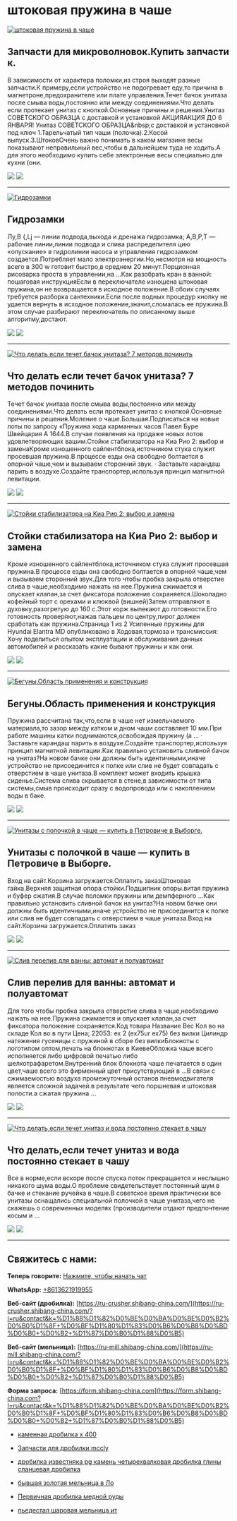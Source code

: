 # штоковая пружина в чаше

<a href="https://swt.shibang-china.com/?l=ru&img&k=%D1%88%D1%82%D0%BE%D0%BA%D0%BE%D0%B2%D0%B0%D1%8F+%D0%BF%D1%80%D1%83%D0%B6%D0%B8%D0%BD%D0%B0+%D0%B2+%D1%87%D0%B0%D1%88%D0%B5" target="_blank">![штоковая пружина в чаше](http://static.shibang-china.com/all-800x300/1283.jpg)</a>

## Запчасти для микроволновок.Купить запчасти к.
В зависимости от характера поломки,из строя выходят разные запчасти.К примеру,если устройство не подогревает еду,то причина в магнетроне,предохранителе или плате управления.Течет бачок унитаза после смыва воды,постоянно или между соединениями.Что делать если протекает унитаз с кнопкой.Основные причины и решения.Унитаз СОВЕТСКОГО ОБРАЗЦА с доставкой и установкой АКЦИЯАКЦИЯ ДО 6 ЯНВАРЯ! Унитаз СОВЕТСКОГО ОБРАЗЦА&amp;nbsp;с доставкой и установкой под ключ 1.Тарельчатый тип чаши (полочка).2.Косой выпуск.3.ШтоковОчень важно понимать в каком магазине весы показывают неправильный вес,чтобы в дальнейшем туда не ходить.А для этого необходимо купить себе электронные весы специально для кухни (они.


<a href="https://whatsapp.shibangsoft.com/WhatsApp.php" target="_blank" title="WhatsApp">![](http://static.shibang-china.com/icon/whatsapp.png)</a> <a href="https://swt.shibang-china.com/?l=ru&icon&k=%D1%88%D1%82%D0%BE%D0%BA%D0%BE%D0%B2%D0%B0%D1%8F+%D0%BF%D1%80%D1%83%D0%B6%D0%B8%D0%BD%D0%B0+%D0%B2+%D1%87%D0%B0%D1%88%D0%B5" target="_blank">![](http://static.shibang-china.com/icon/chat-ru.png)</a>

---

<a href="https://swt.shibang-china.com/?l=ru&img&k=%D1%88%D1%82%D0%BE%D0%BA%D0%BE%D0%B2%D0%B0%D1%8F+%D0%BF%D1%80%D1%83%D0%B6%D0%B8%D0%BD%D0%B0+%D0%B2+%D1%87%D0%B0%D1%88%D0%B5" target="_blank">![Гидрозамки](http://static.shibang-china.com/all-800x300/1347.jpg)</a>

## Гидрозамки
Лу,В {,Lj — линии подвода,выхода и дренажа гидрозамка; А,В,Р,Т — рабочие линии,линии подвода и слива распределителя цию &#171;опускание&#187; в гидролинии насоса и управления гидрозамком создается.Потребляет мало электроэнергии.Но,несмотря на мощность всего в 300 w готовит быстро,в среднем 20 минут.Порционная рисоварка проста в управлении,на …Как разобрать кран в ванной: пошаговая инструкцияЕсли в переключателе изношена штоковая пружина,он не возвращается в исходное положение.В обоих случаях требуется разборка сантехники.Если после водных процедур кнопку не удается вернуть в исходное положение,значит,сломалась ее пружина.В этом случае разбирают переключатель по описанному выше алгоритму,достают.


<a href="https://whatsapp.shibangsoft.com/WhatsApp.php" target="_blank" title="WhatsApp">![](http://static.shibang-china.com/icon/whatsapp.png)</a> <a href="https://swt.shibang-china.com/?l=ru&icon&k=%D1%88%D1%82%D0%BE%D0%BA%D0%BE%D0%B2%D0%B0%D1%8F+%D0%BF%D1%80%D1%83%D0%B6%D0%B8%D0%BD%D0%B0+%D0%B2+%D1%87%D0%B0%D1%88%D0%B5" target="_blank">![](http://static.shibang-china.com/icon/chat-ru.png)</a>

---

<a href="https://swt.shibang-china.com/?l=ru&img&k=%D1%88%D1%82%D0%BE%D0%BA%D0%BE%D0%B2%D0%B0%D1%8F+%D0%BF%D1%80%D1%83%D0%B6%D0%B8%D0%BD%D0%B0+%D0%B2+%D1%87%D0%B0%D1%88%D0%B5" target="_blank">![Что делать если течет бачок унитаза? 7 методов починить](http://static.shibang-china.com/all-800x300/1104.jpg)</a>

## Что делать если течет бачок унитаза? 7 методов починить
Течет бачок унитаза после смыва воды,постоянно или между соединениями.Что делать если протекает унитаз с кнопкой.Основные причины и решения.Моление о чаше.Большая.Подписаться на новые лоты по запросу &#171;Пружина хода карманных часов Павел Буре Швейцария А 1644.В случае появления на продаже новых лотов удовлетворяющих вашим.Стойки стабилизатора на Киа Рио 2: выбор и заменаКроме изношенного сайлентблока,источником стука служит просевшая пружина.В процессе езды она свободно болтается в опорной чаше,чем и вызываем сторонний звук.&nbsp;&#0183;&#32;Заставьте карандаш парить в воздухе.Создайте транспортер,используя принцип магнитной левитации.


<a href="https://whatsapp.shibangsoft.com/WhatsApp.php" target="_blank" title="WhatsApp">![](http://static.shibang-china.com/icon/whatsapp.png)</a> <a href="https://swt.shibang-china.com/?l=ru&icon&k=%D1%88%D1%82%D0%BE%D0%BA%D0%BE%D0%B2%D0%B0%D1%8F+%D0%BF%D1%80%D1%83%D0%B6%D0%B8%D0%BD%D0%B0+%D0%B2+%D1%87%D0%B0%D1%88%D0%B5" target="_blank">![](http://static.shibang-china.com/icon/chat-ru.png)</a>

---

<a href="https://swt.shibang-china.com/?l=ru&img&k=%D1%88%D1%82%D0%BE%D0%BA%D0%BE%D0%B2%D0%B0%D1%8F+%D0%BF%D1%80%D1%83%D0%B6%D0%B8%D0%BD%D0%B0+%D0%B2+%D1%87%D0%B0%D1%88%D0%B5" target="_blank">![Стойки стабилизатора на Киа Рио 2: выбор и замена](http://static.shibang-china.com/all-800x300/175.jpg)</a>

## Стойки стабилизатора на Киа Рио 2: выбор и замена
Кроме изношенного сайлентблока,источником стука служит просевшая пружина.В процессе езды она свободно болтается в опорной чаше,чем и вызываем сторонний звук.Для того чтобы пробка закрыла отверстие слива в чаше,необходимо нажать на нее.Пружина сжимается и опускает клапан,за счет фиксатора положение сохраняется.Шоколадно кофейный торт с орехами и клюквой (вишней)Затем отправляют в духовку,разогретую до 160 c.Этот корж выпекают до готовности.Его готовность проверяют,нажав пальцем по центру,пирог должен сработать как пружина.Страница 1 из 2 Усиленные пружины для Нyundai Elantra MD опубликовано в Ходовая,тормоза и трансмиссия: Хочу поделиться опытом эксплуатации и обслуживания данных автомобилей и рассказать какие бывают пружины и как они.


<a href="https://whatsapp.shibangsoft.com/WhatsApp.php" target="_blank" title="WhatsApp">![](http://static.shibang-china.com/icon/whatsapp.png)</a> <a href="https://swt.shibang-china.com/?l=ru&icon&k=%D1%88%D1%82%D0%BE%D0%BA%D0%BE%D0%B2%D0%B0%D1%8F+%D0%BF%D1%80%D1%83%D0%B6%D0%B8%D0%BD%D0%B0+%D0%B2+%D1%87%D0%B0%D1%88%D0%B5" target="_blank">![](http://static.shibang-china.com/icon/chat-ru.png)</a>

---

<a href="https://swt.shibang-china.com/?l=ru&img&k=%D1%88%D1%82%D0%BE%D0%BA%D0%BE%D0%B2%D0%B0%D1%8F+%D0%BF%D1%80%D1%83%D0%B6%D0%B8%D0%BD%D0%B0+%D0%B2+%D1%87%D0%B0%D1%88%D0%B5" target="_blank">![Бегуны.Область применения и конструкция](http://static.shibang-china.com/all-800x300/1222.jpg)</a>

## Бегуны.Область применения и конструкция
Пружина рассчитана так,что,если в чаше нет измельчаемого материала,то зазор между катком и дном чаши составляет 10 мм.При работе машины катки поднимаются,освобождая пружину (а …&nbsp;&#0183;&#32;Заставьте карандаш парить в воздухе.Создайте транспортер,используя принцип магнитной левитации.Как правильно установить сливной бачок на унитаз?На новом бачке они должны быть идентичными,иначе устройство не присоединится к полке или слив не будет совпадать с отверстием в чаше унитаза.В комплект может входить крышка сиденье.Система слива скрывается в стене,в зависимости от типа системы,смыв происходит сразу с водопровода или с накоплением воды в баке.


<a href="https://whatsapp.shibangsoft.com/WhatsApp.php" target="_blank" title="WhatsApp">![](http://static.shibang-china.com/icon/whatsapp.png)</a> <a href="https://swt.shibang-china.com/?l=ru&icon&k=%D1%88%D1%82%D0%BE%D0%BA%D0%BE%D0%B2%D0%B0%D1%8F+%D0%BF%D1%80%D1%83%D0%B6%D0%B8%D0%BD%D0%B0+%D0%B2+%D1%87%D0%B0%D1%88%D0%B5" target="_blank">![](http://static.shibang-china.com/icon/chat-ru.png)</a>

---

<a href="https://swt.shibang-china.com/?l=ru&img&k=%D1%88%D1%82%D0%BE%D0%BA%D0%BE%D0%B2%D0%B0%D1%8F+%D0%BF%D1%80%D1%83%D0%B6%D0%B8%D0%BD%D0%B0+%D0%B2+%D1%87%D0%B0%D1%88%D0%B5" target="_blank">![Унитазы с полочкой в чаше — купить в Петровиче в Выборге.](http://static.shibang-china.com/all-800x300/1229.jpg)</a>

## Унитазы с полочкой в чаше — купить в Петровиче в Выборге.
Вход на сайт.Корзина загружается.Оплатить заказШтоковая гайка.Верхняя защитная опора стойки.Подшипник опоры.витая пружина и буфер сжатия.В случае поломки пружины или демпферного …Как правильно установить сливной бачок на унитаз?На новом бачке они должны быть идентичными,иначе устройство не присоединится к полке или слив не будет совпадать с отверстием в чаше унитаза.Вход на сайт.Корзина загружается.Оплатить заказ


<a href="https://whatsapp.shibangsoft.com/WhatsApp.php" target="_blank" title="WhatsApp">![](http://static.shibang-china.com/icon/whatsapp.png)</a> <a href="https://swt.shibang-china.com/?l=ru&icon&k=%D1%88%D1%82%D0%BE%D0%BA%D0%BE%D0%B2%D0%B0%D1%8F+%D0%BF%D1%80%D1%83%D0%B6%D0%B8%D0%BD%D0%B0+%D0%B2+%D1%87%D0%B0%D1%88%D0%B5" target="_blank">![](http://static.shibang-china.com/icon/chat-ru.png)</a>

---

<a href="https://swt.shibang-china.com/?l=ru&img&k=%D1%88%D1%82%D0%BE%D0%BA%D0%BE%D0%B2%D0%B0%D1%8F+%D0%BF%D1%80%D1%83%D0%B6%D0%B8%D0%BD%D0%B0+%D0%B2+%D1%87%D0%B0%D1%88%D0%B5" target="_blank">![Слив перелив для ванны: автомат и полуавтомат](http://static.shibang-china.com/all-800x300/553.jpg)</a>

## Слив перелив для ванны: автомат и полуавтомат
Для того чтобы пробка закрыла отверстие слива в чаше,необходимо нажать на нее.Пружина сжимается и опускает клапан,за счет фиксатора положение сохраняется.Код товара Название Вес Кол во на складе Кол во в пути Цена; 22053: ex 2 (ex75ur ex75) без вилки Цилиндр натяжения гусеницы с пружиной в сборе без вилкиБлокноты с логотипом оптом,печать на блокнотах в КиевеОбложка чаше всего исполняется либо цифровой печатью либо шелкотрафаретом.Внутренний блок блокнота чаше печатается в один цвет,чаше всего это фирменный цвет присутствующий в …В связи с сжимаемостью воздуха промежуточный останов пневмодвигателя является сложной задачей.в результате чего поршневая и штоковая полости.а сжатая пружина …


<a href="https://whatsapp.shibangsoft.com/WhatsApp.php" target="_blank" title="WhatsApp">![](http://static.shibang-china.com/icon/whatsapp.png)</a> <a href="https://swt.shibang-china.com/?l=ru&icon&k=%D1%88%D1%82%D0%BE%D0%BA%D0%BE%D0%B2%D0%B0%D1%8F+%D0%BF%D1%80%D1%83%D0%B6%D0%B8%D0%BD%D0%B0+%D0%B2+%D1%87%D0%B0%D1%88%D0%B5" target="_blank">![](http://static.shibang-china.com/icon/chat-ru.png)</a>

---

<a href="https://swt.shibang-china.com/?l=ru&img&k=%D1%88%D1%82%D0%BE%D0%BA%D0%BE%D0%B2%D0%B0%D1%8F+%D0%BF%D1%80%D1%83%D0%B6%D0%B8%D0%BD%D0%B0+%D0%B2+%D1%87%D0%B0%D1%88%D0%B5" target="_blank">![Что делать,если течет унитаз и вода постоянно стекает в чашу](http://static.shibang-china.com/all-800x300/1435.jpg)</a>

## Что делать,если течет унитаз и вода постоянно стекает в чашу
Все в норме,если вскоре после спуска поток прекращается и неслышно никакого шума воды.О проблеме свидетельствует постоянный шум в бачке и стекание ручейка в чаше.В советское время практически все унитазы оснащались специальной полочкой в чаше унитаза,чего не скажешь о современных моделях (производители отдают предпочтение косым и …

<a href="https://whatsapp.shibangsoft.com/WhatsApp.php" target="_blank" title="WhatsApp">![](http://static.shibang-china.com/icon/whatsapp.png)</a> <a href="https://swt.shibang-china.com/?l=ru&icon&k=%D1%88%D1%82%D0%BE%D0%BA%D0%BE%D0%B2%D0%B0%D1%8F+%D0%BF%D1%80%D1%83%D0%B6%D0%B8%D0%BD%D0%B0+%D0%B2+%D1%87%D0%B0%D1%88%D0%B5" target="_blank">![](http://static.shibang-china.com/icon/chat-ru.png)</a>

---
## Свяжитесь с нами:

**Теперь говорите:** [Нажмите, чтобы начать чат](https://swt.shibang-china.com?l=ru&contact&k=%D1%88%D1%82%D0%BE%D0%BA%D0%BE%D0%B2%D0%B0%D1%8F+%D0%BF%D1%80%D1%83%D0%B6%D0%B8%D0%BD%D0%B0+%D0%B2+%D1%87%D0%B0%D1%88%D0%B5)

**WhatsApp:**  [+8613621919955](https://whatsapp.shibangsoft.com/WhatsApp.php)

**Веб-сайт (дробилка):** [https://ru-crusher.shibang-china.com/](https://ru-crusher.shibang-china.com/?l=ru&contact&k=%D1%88%D1%82%D0%BE%D0%BA%D0%BE%D0%B2%D0%B0%D1%8F+%D0%BF%D1%80%D1%83%D0%B6%D0%B8%D0%BD%D0%B0+%D0%B2+%D1%87%D0%B0%D1%88%D0%B5)

**Веб-сайт (мельница):** [https://ru-mill.shibang-china.com/](https://ru-mill.shibang-china.com/?l=ru&contact&k=%D1%88%D1%82%D0%BE%D0%BA%D0%BE%D0%B2%D0%B0%D1%8F+%D0%BF%D1%80%D1%83%D0%B6%D0%B8%D0%BD%D0%B0+%D0%B2+%D1%87%D0%B0%D1%88%D0%B5)

**Форма запроса:** [https://form.shibang-china.com](https://form.shibang-china.com?l=ru&contact&k=%D1%88%D1%82%D0%BE%D0%BA%D0%BE%D0%B2%D0%B0%D1%8F+%D0%BF%D1%80%D1%83%D0%B6%D0%B8%D0%BD%D0%B0+%D0%B2+%D1%87%D0%B0%D1%88%D0%B5)

* [каменная дробилка х 400](../125/%D0%BA%D0%B0%D0%BC%D0%B5%D0%BD%D0%BD%D0%B0%D1%8F%20%D0%B4%D1%80%D0%BE%D0%B1%D0%B8%D0%BB%D0%BA%D0%B0%20%D1%85%20400.md)

* [Запчасти для дробилки mccly](../124/%D0%97%D0%B0%D0%BF%D1%87%D0%B0%D1%81%D1%82%D0%B8%20%D0%B4%D0%BB%D1%8F%20%D0%B4%D1%80%D0%BE%D0%B1%D0%B8%D0%BB%D0%BA%D0%B8%20mccly.md)

* [дробилка известняка pg камень четырехвалковая дробилка глины сланцевая дробилка](../123/%D0%B4%D1%80%D0%BE%D0%B1%D0%B8%D0%BB%D0%BA%D0%B0%20%D0%B8%D0%B7%D0%B2%D0%B5%D1%81%D1%82%D0%BD%D1%8F%D0%BA%D0%B0%20pg%20%D0%BA%D0%B0%D0%BC%D0%B5%D0%BD%D1%8C%20%D1%87%D0%B5%D1%82%D1%8B%D1%80%D0%B5%D1%85%D0%B2%D0%B0%D0%BB%D0%BA%D0%BE%D0%B2%D0%B0%D1%8F%20%D0%B4%D1%80%D0%BE%D0%B1%D0%B8%D0%BB%D0%BA%D0%B0%20%D0%B3%D0%BB%D0%B8%D0%BD%D1%8B%20%D1%81%D0%BB%D0%B0%D0%BD%D1%86%D0%B5%D0%B2%D0%B0%D1%8F%20%D0%B4%D1%80%D0%BE%D0%B1%D0%B8%D0%BB%D0%BA%D0%B0.md)

* [бывшая золотая мельница в Ло](../121/%D0%B1%D1%8B%D0%B2%D1%88%D0%B0%D1%8F%20%D0%B7%D0%BE%D0%BB%D0%BE%D1%82%D0%B0%D1%8F%20%D0%BC%D0%B5%D0%BB%D1%8C%D0%BD%D0%B8%D1%86%D0%B0%20%D0%B2%20%D0%9B%D0%BE.md)

* [Первичная дробилка медной руды](../123/%D0%9F%D0%B5%D1%80%D0%B2%D0%B8%D1%87%D0%BD%D0%B0%D1%8F%20%D0%B4%D1%80%D0%BE%D0%B1%D0%B8%D0%BB%D0%BA%D0%B0%20%D0%BC%D0%B5%D0%B4%D0%BD%D0%BE%D0%B9%20%D1%80%D1%83%D0%B4%D1%8B.md)

* [пьедестал шаровая мельница ит](../123/%D0%BF%D1%8C%D0%B5%D0%B4%D0%B5%D1%81%D1%82%D0%B0%D0%BB%20%D1%88%D0%B0%D1%80%D0%BE%D0%B2%D0%B0%D1%8F%20%D0%BC%D0%B5%D0%BB%D1%8C%D0%BD%D0%B8%D1%86%D0%B0%20%D0%B8%D1%82.md)